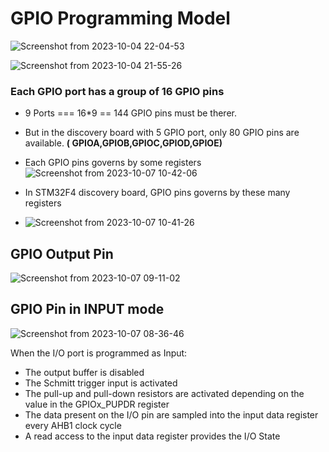 # GPIO Programming Model

![Screenshot from 2023-10-04 22-04-53](https://github.com/PranabNandy/MCU-Driver-Development/assets/80820274/e4293aca-cf25-4cc1-9a9a-b39f0697d80b)


![Screenshot from 2023-10-04 21-55-26](https://github.com/PranabNandy/MCU-Driver-Development/assets/80820274/16a687c6-e171-4610-8f3c-f1b398be94cc)

### Each GPIO port has a group of 16 GPIO pins

-  9 Ports === 16*9 == 144 GPIO pins must be therer.

-  But in the discovery board with 5 GPIO port, only 80 GPIO pins are available. **( GPIOA,GPIOB,GPIOC,GPIOD,GPIOE)**
-  Each GPIO pins governs by some registers
![Screenshot from 2023-10-07 10-42-06](https://github.com/PranabNandy/MCU-Driver-Development/assets/80820274/8a535a7a-7942-4f66-9baf-02bfea894800)

-  In STM32F4 discovery board, GPIO pins governs by these many registers
-   ![Screenshot from 2023-10-07 10-41-26](https://github.com/PranabNandy/MCU-Driver-Development/assets/80820274/4aedad27-9d10-4735-b8fe-cfb4031de144)




## GPIO Output Pin
![Screenshot from 2023-10-07 09-11-02](https://github.com/PranabNandy/MCU-Driver-Development/assets/80820274/1be46a45-56cb-4546-bd4a-ec50052b5092)

## GPIO Pin in INPUT mode
![Screenshot from 2023-10-07 08-36-46](https://github.com/PranabNandy/MCU-Driver-Development/assets/80820274/de187d34-ab37-4f27-9cef-0f3c685b0e66)

When the I/O port is programmed as Input:

-  The output buffer is disabled
-  The Schmitt trigger input is activated
-  The pull-up and pull-down resistors are activated depending on the value in the GPIOx_PUPDR register
- The data present on the I/O pin are sampled into the input data register every AHB1 clock cycle
- A read access to the input data register provides the I/O State
